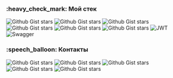 
<h3>:heavy_check_mark: Мой стек</h3>
 	
![Github Gist stars](https://img.shields.io/badge/HTML5-E34F26?style=for-the-badge&logo=html5&logoColor=white)
![Github Gist stars](https://img.shields.io/badge/Sass-CC6699?style=for-the-badge&logo=sass&logoColor=white)
![Github Gist stars](https://img.shields.io/badge/JavaScript-F7DF1E?style=for-the-badge&logo=javascript&logoColor=black)
![Github Gist stars](https://img.shields.io/badge/TypeScript-007ACC?style=for-the-badge&logo=typescript&logoColor=white)
![Github Gist stars](https://img.shields.io/badge/React-20232A?style=for-the-badge&logo=react&logoColor=61DAFB)
![Github Gist stars](https://img.shields.io/badge/Redux-593D88?style=for-the-badge&logo=redux&logoColor=white)
![JWT](https://img.shields.io/badge/JWT-black?style=for-the-badge&logo=JSON%20web%20tokens&logoColor=red)
![Swagger](https://img.shields.io/badge/-Swagger-%23Clojure?style=for-the-badge&logo=swagger&logoColor=white)

<h3>:speech_balloon: Контакты</h3>

![Github Gist stars](https://img.shields.io/badge/LinkedIn-0077B5?style=for-the-badge&logo=linkedin&logoColor=white)
![Github Gist stars](https://img.shields.io/badge/Gmail-D14836?style=for-the-badge&logo=gmail&logoColor=white)
![Github Gist stars](https://img.shields.io/badge/Telegram-2CA5E0?style=for-the-badge&logo=telegram&logoColor=white)
![Github Gist stars](https://img.shields.io/badge/Discord-7289DA?style=for-the-badge&logo=discord&logoColor=white)
![Github Gist stars](https://img.shields.io/badge/вконтакте-%232E87FB.svg?&style=for-the-badge&logo=vk&logoColor=white)

<!--
**maxim-slvv/maxim-slvv** is a ✨ _special_ ✨ repository because its `README.md` (this file) appears on your GitHub profile.
-->
